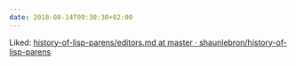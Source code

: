 ```yaml
---
date: 2018-08-14T09:30:30+02:00
---
```


Liked: [history-of-lisp-parens/editors.md at master · shaunlebron/history-of-lisp-parens](https://github.com/shaunlebron/history-of-lisp-parens/blob/master/editors.md)
